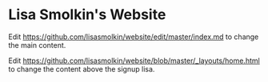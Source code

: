 # Lisa Smolkin's Website

Edit <https://github.com/lisasmolkin/website/edit/master/index.md> to change the main content.

Edit <https://github.com/lisasmolkin/website/blob/master/_layouts/home.html> to change the content above the signup lisa.

